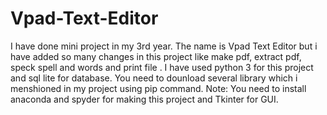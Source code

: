 # Vpad-Text-Editor
I have done mini project in my 3rd year. The name is Vpad Text Editor but i have added so many changes in this project like make pdf, extract pdf, speck spell and words and print file . I have used python 3 for this project and sql lite for database. You need to dounload several library which i menshioned in my project using pip command. Note: You need to install anaconda and spyder for making this project and Tkinter for  GUI.

